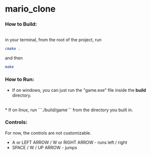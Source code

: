 # mario_clone

### How to Build:
<br>
in your terminal, from the root of the project, run

```bash
cmake .
```

and then

```bash
make
```

### How to Run:

* If on windows, you can just run the "game.exe" file inside the <b>build</b> directory.
<br>
* If on linux, run ```./build/game``` from the directory you built in.

### Controls:

For now, the controls are not customizable.
* A or LEFT ARROW / W or RIGHT ARROW - runs left / right
* SPACE / W / UP ARROW - jumps